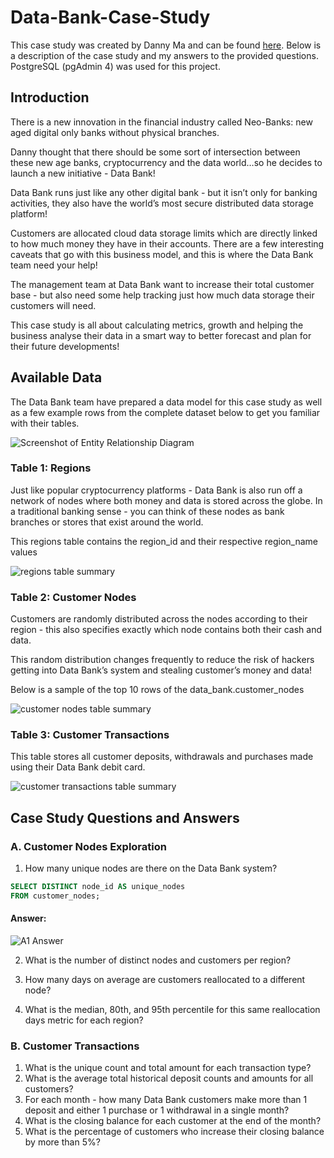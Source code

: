 # Data-Bank-Case-Study
This case study was created by Danny Ma and can be found [here](https://8weeksqlchallenge.com/case-study-4/). Below is a description of the case study and my answers to the provided questions. PostgreSQL (pgAdmin 4) was used for this project.
## Introduction
There is a new innovation in the financial industry called Neo-Banks: new aged digital only banks without physical branches.

Danny thought that there should be some sort of intersection between these new age banks, cryptocurrency and the data world…so he decides to launch a new initiative - Data Bank!

Data Bank runs just like any other digital bank - but it isn’t only for banking activities, they also have the world’s most secure distributed data storage platform!

Customers are allocated cloud data storage limits which are directly linked to how much money they have in their accounts. There are a few interesting caveats that go with this business model, and this is where the Data Bank team need your help!

The management team at Data Bank want to increase their total customer base - but also need some help tracking just how much data storage their customers will need.

This case study is all about calculating metrics, growth and helping the business analyse their data in a smart way to better forecast and plan for their future developments!

## Available Data
The Data Bank team have prepared a data model for this case study as well as a few example rows from the complete dataset below to get you familiar with their tables.

![Screenshot of Entity Relationship Diagram](https://8weeksqlchallenge.com/images/case-study-4-erd.png)

### Table 1: Regions
Just like popular cryptocurrency platforms - Data Bank is also run off a network of nodes where both money and data is stored across the globe. In a traditional banking sense - you can think of these nodes as bank branches or stores that exist around the world.

This regions table contains the region_id and their respective region_name values

![regions table summary](https://user-images.githubusercontent.com/129814364/229970861-a5f64012-9f4b-4b1a-9b2b-d71b7886bef6.JPG)

### Table 2: Customer Nodes
Customers are randomly distributed across the nodes according to their region - this also specifies exactly which node contains both their cash and data.

This random distribution changes frequently to reduce the risk of hackers getting into Data Bank’s system and stealing customer’s money and data!

Below is a sample of the top 10 rows of the data_bank.customer_nodes

![customer nodes table summary](https://user-images.githubusercontent.com/129814364/229971006-f4ff8239-e5b7-4c46-b427-7ed6041ce90e.JPG)

### Table 3: Customer Transactions
This table stores all customer deposits, withdrawals and purchases made using their Data Bank debit card.

![customer transactions table summary](https://user-images.githubusercontent.com/129814364/229971128-756f660c-c481-44a8-90a2-6b0cdfc26029.JPG)

## Case Study Questions and Answers
### A. Customer Nodes Exploration
1. How many unique nodes are there on the Data Bank system?
```sql
SELECT DISTINCT node_id AS unique_nodes
FROM customer_nodes;
```
#### Answer:
![A1 Answer](https://user-images.githubusercontent.com/129814364/230783766-abfbf86f-bf6d-40f7-b90b-10e980b71174.JPG)


2. What is the number of distinct nodes and customers per region?

3. How many days on average are customers reallocated to a different node?

4. What is the median, 80th, and 95th percentile for this same reallocation days metric for each region?

### B. Customer Transactions
1. What is the unique count and total amount for each transaction type?
2. What is the average total historical deposit counts and amounts for all customers?
3. For each month - how many Data Bank customers make more than 1 deposit and either 1 purchase or 1 withdrawal in a single month?
4. What is the closing balance for each customer at the end of the month?
5. What is the percentage of customers who increase their closing balance by more than 5%?
